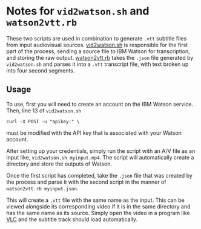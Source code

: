 # Notes for `vid2watson.sh` and `watson2vtt.rb`

These two scripts are used in combination to generate `.vtt` subtitle files from input audiovisual sources. [vid2watson.sh](https://github.com/WSU-CDSC/microservices/blob/master/vid2watson.sh) is responsible for the first part of the process, sending a source file to IBM Watson for transcription, and storing the raw output. [watson2vtt.rb](https://github.com/WSU-CDSC/microservices/blob/master/watson2vtt.rb) takes the `.json` file generated by `vid2watson.sh` and parses it into a `.vtt` transcript file, with text broken up into four second segments.

## Usage

To use, first you will need to create an account on the IBM Watson service. Then, line 13 of `vid2watson.sh`

`curl -X POST -u "apikey:" \`

must be modified with the API key that is associated with your Watson account.

After setting up your credentials, simply run the script with an A/V file as an input like, `vid2watson.sh myinput.mp4`. The script will automatically create a directory and store the outputs of Watson.

Once the first script has completed, take the `.json` file that was created by the process and parse it with the second script in the manner of `watson2vtt.rb myinput.json`.

This will create a `.vtt` file with the same name as the input. This can be viewed alongside its corresponding video if it is in the same directory and has the same name as its source. Simply open the video in a program like [VLC](https://www.videolan.org/vlc/index.html) and the subtitle track should load automatically. 


